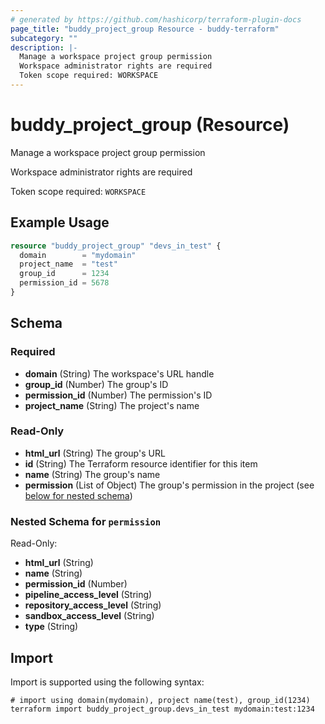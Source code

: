 ```yaml
---
# generated by https://github.com/hashicorp/terraform-plugin-docs
page_title: "buddy_project_group Resource - buddy-terraform"
subcategory: ""
description: |-
  Manage a workspace project group permission
  Workspace administrator rights are required
  Token scope required: WORKSPACE
---
```


# buddy_project_group (Resource)

Manage a workspace project group permission

Workspace administrator rights are required

Token scope required: `WORKSPACE`

## Example Usage

```terraform
resource "buddy_project_group" "devs_in_test" {
  domain        = "mydomain"
  project_name  = "test"
  group_id      = 1234
  permission_id = 5678
}
```

<!-- schema generated by tfplugindocs -->
## Schema

### Required

- **domain** (String) The workspace's URL handle
- **group_id** (Number) The group's ID
- **permission_id** (Number) The permission's ID
- **project_name** (String) The project's name

### Read-Only

- **html_url** (String) The group's URL
- **id** (String) The Terraform resource identifier for this item
- **name** (String) The group's name
- **permission** (List of Object) The group's permission in the project (see [below for nested schema](#nestedatt--permission))

<a id="nestedatt--permission"></a>
### Nested Schema for `permission`

Read-Only:

- **html_url** (String)
- **name** (String)
- **permission_id** (Number)
- **pipeline_access_level** (String)
- **repository_access_level** (String)
- **sandbox_access_level** (String)
- **type** (String)

## Import

Import is supported using the following syntax:

```shell
# import using domain(mydomain), project name(test), group_id(1234)
terraform import buddy_project_group.devs_in_test mydomain:test:1234
```
